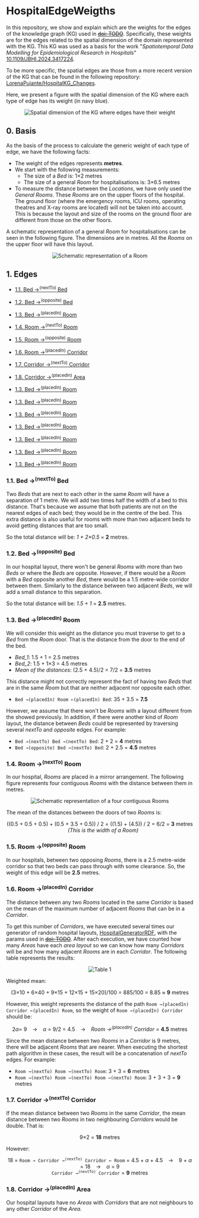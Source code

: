 # HospitalEdgeWeigths
In this repository, we show and explain which are the weights for the edges of the knowledge graph (KG) used in [~~doi: TODO~~](NULL). Specifically, these weights are for the edges related to the spatial dimension of the domain represented with the KG. This KG was used as a basis for the work "_Spatiotemporal Data Modelling for Epidemiological Research in Hospitals_" [10.1109/JBHI.2024.3417224](https://ieeexplore.ieee.org/document/10568325).

To be more specific, the spatial edges are those from a more recent version of the KG that can be found in the following repository: [LorenaPujante/HospitalKG_Changes](https://github.com/LorenaPujante/HospitalKG_Changes).

Here, we present a figure with the spatial dimension of the KG where each type of edge has its weight (in navy blue). 

<p align="center">
  <img src="https://github.com/user-attachments/assets/51c9ed2d-5b85-4a4a-bd9f-4da20275d298" alt="Spatial dimension of the KG where edges have their weight">
</p>


## 0. Basis
As the basis of the process to calculate the generic weight of each type of edge, we have the following facts:
- The weight of the edges represents **metres**.
- We start with the following measurements:
  - The size of a _Bed_ is: 1×2 metres
  - The size of a general _Room_ for hospitalisations is: 3×6.5 metres
- To measure the distance between the _Locations_, we have only used the _General Rooms_. These _Rooms_ are on the upper floors of the hospital. The ground floor (where the emergency rooms, ICU rooms, operating theatres and X-ray rooms are located) will not be taken into account. This is because the layout and size of the rooms on the ground floor are different from those on the other floors.

A schematic representation of a general _Room_ for hospitalisations can be seen in the following figure. The dimensions are in metres. All the _Rooms_ on the upper floor will have this layout.

<p align="center">
  <img src="https://github.com/user-attachments/assets/40b0651c-30c6-480f-a0b2-bc8782ee9140" alt="Schematic representation of a Room">
</p>


## 1. Edges

- [1.1. Bed →<sup>(nextTo)</sup> Bed](https://github.com/LorenaPujante/HospitalEdgeWeigths?tab=readme-ov-file#11-bed-nextto-bed)
- [1.2. Bed →<sup>(opposite)</sup> Bed](https://github.com/LorenaPujante/HospitalEdgeWeigths?tab=readme-ov-file#12-bed-opposite-bed)
- [1.3. Bed →<sup>(placedIn)</sup> Room](https://github.com/LorenaPujante/HospitalEdgeWeigths?tab=readme-ov-file#13-bed-placedin-room)
- [1.4. Room →<sup>(nextTo)</sup> Room](https://github.com/LorenaPujante/HospitalEdgeWeigths?tab=readme-ov-file#14-room-nextto-room)
- [1.5. Room →<sup>(opposite)</sup> Room](https://github.com/LorenaPujante/HospitalEdgeWeigths?tab=readme-ov-file#15-room-opposite-room)
- [1.6. Room →<sup>(placedIn)</sup> Corridor](https://github.com/LorenaPujante/HospitalEdgeWeigths?tab=readme-ov-file#16-room-placedin-corridor)
- [1.7. Corridor →<sup>(nextTo)</sup> Corridor](https://github.com/LorenaPujante/HospitalEdgeWeigths?tab=readme-ov-file#17-corridor-nextto-corridor)
- [1.8. Corridor →<sup>(placedIn)</sup> Area](https://github.com/LorenaPujante/HospitalEdgeWeigths?tab=readme-ov-file#18-corridor-placedin-area)

- [1.3. Bed →<sup>(placedIn)</sup> Room](https://github.com/LorenaPujante/HospitalEdgeWeigths?tab=readme-ov-file#13-bed-placedin-room)
- [1.3. Bed →<sup>(placedIn)</sup> Room](https://github.com/LorenaPujante/HospitalEdgeWeigths?tab=readme-ov-file#13-bed-placedin-room)
- [1.3. Bed →<sup>(placedIn)</sup> Room](https://github.com/LorenaPujante/HospitalEdgeWeigths?tab=readme-ov-file#13-bed-placedin-room)
- [1.3. Bed →<sup>(placedIn)</sup> Room](https://github.com/LorenaPujante/HospitalEdgeWeigths?tab=readme-ov-file#13-bed-placedin-room)
- [1.3. Bed →<sup>(placedIn)</sup> Room](https://github.com/LorenaPujante/HospitalEdgeWeigths?tab=readme-ov-file#13-bed-placedin-room)
- [1.3. Bed →<sup>(placedIn)</sup> Room](https://github.com/LorenaPujante/HospitalEdgeWeigths?tab=readme-ov-file#13-bed-placedin-room)
- [1.3. Bed →<sup>(placedIn)</sup> Room](https://github.com/LorenaPujante/HospitalEdgeWeigths?tab=readme-ov-file#13-bed-placedin-room)


### 1.1. Bed →<sup>(nextTo)</sup> Bed
Two _Beds_ that are next to each other in the same _Room_ will have a separation of 1 metre. We will add two times half the width of a bed to this distance. That's because we assume that both patients are not on the nearest edges of each bed; they would be in the centre of the bed. This extra distance is also useful for rooms with more than two adjacent beds to avoid getting distances that are too small.

So the total distance will be: _1 + 2×0.5_ = **2** metres. 


### 1.2. Bed →<sup>(opposite)</sup> Bed
In our hospital layout, there won't be general _Rooms_ with more than two _Beds_ or where the _Beds_ are opposite. However, if there would be a _Room_ with a _Bed_ opposite another _Bed_, there would be a 1.5 metre-wide corridor between them. Similarly to the distance between two adjacent _Beds_, we will add a small distance to this separation.

So the total distance will be: _1.5 + 1_ = **2.5** metres.


### 1.3. Bed →<sup>(placedIn)</sup> Room
We will consider this weight as the distance you must traverse to get to a _Bed_ from the _Room_ door. That is the distance from the door to the end of the bed.
- _Bed_1_: 1.5 + 1 = 2.5 metres
- _Bed_2_: 1.5 + 1×3 = 4.5 metres
- _Mean of the distances_: (2.5 + 4.5)/2 = 7/2 = **3.5** metres

This distance might not correctly represent the fact of having two _Beds_ that are in the same _Room_ but that are neither adjacent nor opposite each other.
- `Bed →(placedIn) Room ←(placedIn) Bed`: 35 + 3.5 = **7.5**

However, we assume that there won't be _Rooms_ with a layout different from the showed previously. In addition, if there were another kind of _Room_ layout, the distance between _Beds_ could be represented by traversing several _nextTo_ and _opposite_ edges. For example:
- `Bed →(nextTo) Bed →(nextTo) Bed`: 2 + 2 = **4** metres
- `Bed →(opposite) Bed →(nextTo) Bed`: 2 + 2.5 = **4.5** metres


### 1.4. Room →<sup>(nextTo)</sup> Room
In our hospital, _Rooms_ are placed in a mirror arrangement. The following figure represents four contiguous _Rooms_ with the distance between them in metres.

<p align="center">
  <img src="https://github.com/user-attachments/assets/16eb6b19-7b24-4215-b8f9-ebba665f6176" alt="Schematic representation of a four contiguous Rooms">
</p>

The mean of the distances between the doors of two _Rooms_ is:
<p align="center">
  ((0.5 + 0.5 + 0.5) + (0.5 + 3.5 + 0.5)) / 2 = ((1.5) + (4.5)) / 2 = 6/2 = <b>3</b> metres &emsp; <em>(This is the width of a Room)</em>
</p>

### 1.5. Room →<sup>(opposite)</sup> Room
In our hospitals, between two opposing _Rooms_, there is a 2.5 metre-wide corridor so that two beds can pass through with some clearance. So, the weight of this edge will be **2.5** metres.


### 1.6. Room →<sup>(placedIn)</sup> Corridor
The distance between any two _Rooms_ located in the same _Corridor_ is based on the mean of the maximum number of adjacent _Rooms_ that can be in a _Corridor_.

To get this number of _Corridors_, we have executed several times our generator of random hospital layouts, [HospitalGeneratorRDF](https://github.com/LorenaPujante/HospitalGeneratorRDF), with the params used in [~~doi: TODO~~](NULL). After each execution, we have counted how many _Areas_ have each _area layout_ so we can know how many _Corridors_ will be and how many adjacent _Rooms_ are in each _Corridor_. The following table represents the results:

<p align="center">
  <img src="https://github.com/user-attachments/assets/c2aa0acd-2861-4e7f-a4ad-d9d195c21aef" alt="Table 1">
</p>

Weighted mean:
<p align="center">
  (3×10 + 6×40 + 9×15 + 12×15 + 15×20)/100 = 885/100 = 8.85 ≈ <b>9</b> metres
</p>

However, this weight represents the distance of the path `Room →(placedIn) Corridor ←(placedIn) Room`, so the weight of `Room →(placedIn) Corridor` should be:
<p align="center">
  2<em>α</em>= 9 &ensp; → &ensp; <em>α</em> = 9/2 = 4.5 &ensp; → &ensp; <em>Room →<sup>(placedIn)</sup> Corridor</em> = <b>4.5</b> metres
</p>

Since the mean distance between two _Rooms_ in a _Corridor_ is 9 metres, there will be adjacent _Rooms_ that are nearer. When executing the shortest path algorithm in these cases, the result will be a concatenation of _nextTo_ edges. For example:
- `Room →(nextTo) Room →(nextTo) Room`: 3 + 3 = **6** metres
- `Room →(nextTo) Room →(nextTo) Room →(nextTo) Room`: 3 + 3 + 3 = **9** metres


### 1.7. Corridor →<sup>(nextTo)</sup> Corridor
If the mean distance between two _Rooms_ in the same _Corridor_, the mean distance between two _Rooms_ in two neighbouring _Corridors_ would be double. That is:
<p align="center">
  9×2 = <b>18</b> metres
</p>

However:
<p align="center">
  18 = <code>Room → Corridor →<sup>(nextTo)</sup> Corridor ← Room</code> = 4.5 + <em>α</em> + 4.5 &ensp; → &ensp; 9 + <em>α</em> = 18 &ensp; → &ensp; <em>α</em> = 9 <br>
  <code>Corridor →<sup>(nextTo)</sup> Corridor</code> = <b>9</b> metres
</p>


### 1.8. Corridor →<sup>(placedIn)</sup> Area
Our hospital layouts have no _Areas_ with _Corridors_ that are not neighbours to any other _Corridor_ of the _Area_.


